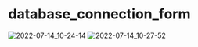 # database_connection_form
![2022-07-14_10-24-14](https://user-images.githubusercontent.com/45571159/178927733-d4d947c3-59f2-47c5-82b4-8aac18d4ed55.png)
![2022-07-14_10-27-52](https://user-images.githubusercontent.com/45571159/178927735-a0f65b5d-7540-4860-88c6-3327d5433bb4.png)
